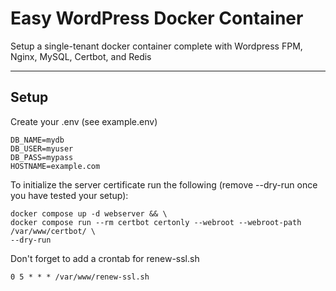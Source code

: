 # Easy WordPress Docker Container
Setup a single-tenant docker container complete with Wordpress FPM, Nginx, MySQL, Certbot, and Redis

---

## Setup
Create your .env (see example.env)
```
DB_NAME=mydb
DB_USER=myuser
DB_PASS=mypass
HOSTNAME=example.com
```
To initialize the server certificate run the following (remove --dry-run once you have tested your setup):
```
docker compose up -d webserver && \
docker compose run --rm certbot certonly --webroot --webroot-path /var/www/certbot/ \
--dry-run
```
Don't forget to add a crontab for renew-ssl.sh
```
0 5 * * * /var/www/renew-ssl.sh
```
